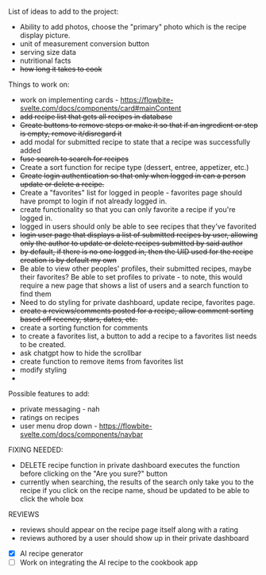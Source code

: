 List of ideas to add to the project:

- Ability to add photos, choose the "primary" photo which is the recipe display picture.
- unit of measurement conversion button
- serving size data
- nutritional facts
- ~~how long it takes to cook~~

Things to work on:

- work on implementing cards - https://flowbite-svelte.com/docs/components/card#mainContent
- ~~add recipe list that gets all recipes in database~~
- ~~Create buttons to remove steps or make it so that if an ingredient or step is empty, remove it/disregard it~~
- add modal for submitted recipe to state that a recipe was successfully added
- ~~fuse search to search for recipes~~
- Create a sort function for recipe type (dessert, entree, appetizer, etc.)
- ~~Create login authentication so that only when logged in can a person update or delete a recipe.~~
- Create a "favorites" list for logged in people - favorites page should have prompt to login if not already logged in.
- create functionality so that you can only favorite a recipe if you're logged in.
- logged in users should only be able to see recipes that they've favorited
- ~~login user page that displays a list of submitted recipes by user, allowing only the author to update or delete recipes submitted by said author~~
- ~~by default, if there is no one logged in, then the UID used for the recipe creation is by default my own~~
- Be able to view other peoples' profiles, their submitted recipes, maybe their favorites? Be able to set profiles to private - to note, this would require a new page that shows a list of users and a search function to find them
- Need to do styling for private dashboard, update recipe, favorites page.
- ~~create a reviews/comments posted for a recipe, allow comment sorting based off recency, stars, dates, etc.~~
- create a sorting function for comments
- to create a favorites list, a button to add a recipe to a favorites list needs to be created.
- ask chatgpt how to hide the scrollbar
- create function to remove items from favorites list
- modify styling
- 

Possible features to add:

- private messaging - nah
- ratings on recipes
- user menu drop down - https://flowbite-svelte.com/docs/components/navbar

FIXING NEEDED:

- DELETE recipe function in private dashboard executes the function before clicking on the "Are you sure?" button
- currently when searching, the results of the search only take you to the recipe if you click on the recipe name, shoud be updated to be able to click the whole box

REVIEWS

- reviews should appear on the recipe page itself along with a rating
- reviews authored by a user should show up in their private dashboard

- [x] AI recipe generator
- [ ] Work on integrating the AI recipe to the cookbook app